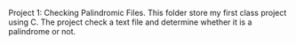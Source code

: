 Project 1: Checking Palindromic Files.
This folder store my first class project using C. The project check a text file and determine whether it is a palindrome or not. 
